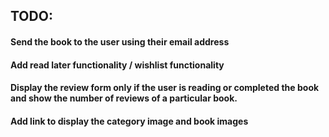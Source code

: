 ## TODO:
#### Send the book to the user using their email address
#### Add read later functionality / wishlist functionality
#### Display the review form only if the user is reading or completed the book and show the number of reviews of a particular book.
#### Add link to display the category image and book images